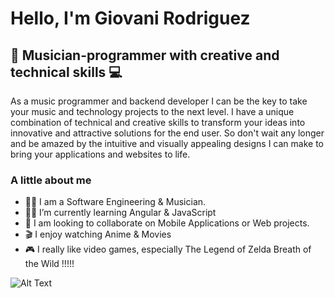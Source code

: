 # Hello, I'm Giovani Rodriguez
## 🎼 Musician-programmer with creative and technical skills 💻
As a music programmer and backend developer I can be the key to take your music and technology projects to the next level. I have a unique combination of technical and creative skills to transform your ideas into innovative and attractive solutions for the end user. So don't wait any longer and be amazed by the intuitive and visually appealing designs I can make to bring your applications and websites to life.

### A little about me
- 👨‍💻 I am a Software Engineering & Musician.
- 👨‍🏫 I’m currently learning Angular & JavaScript
- 📲 I am looking to collaborate on Mobile Applications or Web projects.
- 🎬 I enjoy watching Anime & Movies
- 🎮 I really like video games, especially The Legend of Zelda Breath of the Wild !!!!!


![Alt Text](https://i.redd.it/g0upkrt886a91.gif ) 
